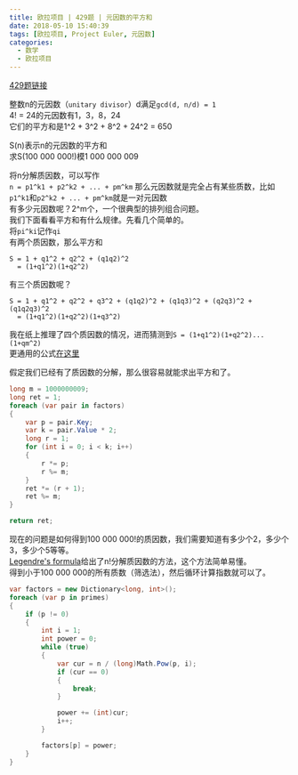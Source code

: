 ```yaml
---
title: 欧拉项目 | 429题 | 元因数的平方和
date: 2018-05-10 15:40:39
tags: [欧拉项目, Project Euler, 元因数]
categories:
  - 数学
  - 欧拉项目
---
```

[429题链接](https://projecteuler.net/problem=429 "Problem 429 - Project Euler")

整数n的元因数（`unitary divisor`）d满足`gcd(d, n/d) = 1`  
4! = 24的元因数有1，3，8，24  
它们的平方和是1^2 + 3^2 + 8^2 + 24^2 = 650

S(n)表示n的元因数的平方和  
求S(100 000 000!)模1 000 000 009

将n分解质因数，可以写作  
`n = p1^k1 + p2^k2 + ... + pm^km`
那么元因数就是完全占有某些质数，比如`p1^k1`和`p2^k2 + ... + pm^km`就是一对元因数  
有多少元因数呢？2^m个，一个很典型的排列组合问题。  
我们下面看看平方和有什么规律。先看几个简单的。  
将`pi^ki`记作`qi`  
有两个质因数，那么平方和
```
S = 1 + q1^2 + q2^2 + (q1q2)^2
  = (1+q1^2)(1+q2^2)
```
有三个质因数呢？
```
S = 1 + q1^2 + q2^2 + q3^2 + (q1q2)^2 + (q1q3)^2 + (q2q3)^2 + (q1q2q3)^2 
  = (1+q1^2)(1+q2^2)(1+q3^2)
```
我在纸上推理了四个质因数的情况，进而猜测到`S = (1+q1^2)(1+q2^2)...(1+qm^2)`  
更通用的公式[在这里](http://mathworld.wolfram.com/UnitaryDivisorFunction.html)

假定我们已经有了质因数的分解，那么很容易就能求出平方和了。
``` csharp
long m = 1000000009;
long ret = 1;
foreach (var pair in factors)
{
    var p = pair.Key;
    var k = pair.Value * 2;
    long r = 1;
    for (int i = 0; i < k; i++)
    {
        r *= p;
        r %= m;
    }
    ret *= (r + 1);
    ret %= m;
}

return ret;
```
现在的问题是如何得到100 000 000!的质因数，我们需要知道有多少个2，多少个3，多少个5等等。  
[Legendre's formula](https://en.wikipedia.org/wiki/Legendre%27s_formula)给出了n!分解质因数的方法，这个方法简单易懂。  
得到小于100 000 000的所有质数（筛选法），然后循环计算指数就可以了。  
``` csharp
var factors = new Dictionary<long, int>();
foreach (var p in primes)
{
    if (p != 0)
    {
        int i = 1;
        int power = 0;
        while (true)
        {
            var cur = n / (long)Math.Pow(p, i);
            if (cur == 0)
            {
                break;
            }

            power += (int)cur;
            i++;
        }

        factors[p] = power;
    }
}
```


